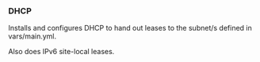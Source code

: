 ### DHCP ###

Installs and configures DHCP to hand out leases to the subnet/s defined in vars/main.yml.

Also does IPv6 site-local leases.
